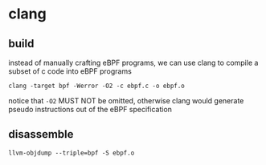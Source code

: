 # clang

## build
instead of manually crafting eBPF programs, we can use clang to compile a subset of c code into eBPF programs  

    clang -target bpf -Werror -O2 -c ebpf.c -o ebpf.o

notice that `-O2` MUST NOT be omitted, otherwise clang would generate pseudo instructions out of the eBPF specification  

## disassemble

    llvm-objdump --triple=bpf -S ebpf.o
